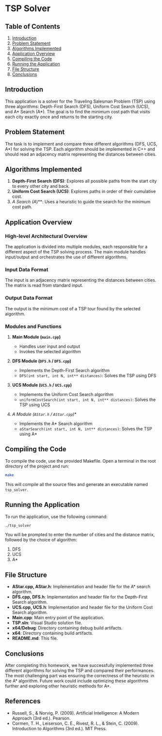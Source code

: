 # TSP Solver

## Table of Contents
1. [Introduction](#introduction)
2. [Problem Statement](#problem-statement)
3. [Algorithms Implemented](#algorithms-implemented)
4. [Application Overview](#application-overview)
5. [Compiling the Code](#compiling-the-code)
6. [Running the Application](#running-the-application)
7. [File Structure](#file-structure)
8. [Conclusions](#conclusions)

## Introduction
This application is a solver for the Traveling Salesman Problem (TSP) using three algorithms: Depth-First Search (DFS), Uniform Cost Search (UCS), and A* Search (A*). The goal is to find the minimum cost path that visits each city exactly once and returns to the starting city.

## Problem Statement
The task is to implement and compare three different algorithms (DFS, UCS, A*) for solving the TSP. Each algorithm should be implemented in C++ and should read an adjacency matrix representing the distances between cities.

## Algorithms Implemented
1. **Depth-First Search (DFS)**: Explores all possible paths from the start city to every other city and back.
2. **Uniform Cost Search (UCS)**: Explores paths in order of their cumulative cost.
3. **A* Search (A*)**: Uses a heuristic to guide the search for the minimum cost path.

## Application Overview
### High-level Architectural Overview
The application is divided into multiple modules, each responsible for a different aspect of the TSP solving process. The main module handles input/output and orchestrates the use of different algorithms.

### Input Data Format
The input is an adjacency matrix representing the distances between cities. The matrix is read from standard input.

### Output Data Format
The output is the minimum cost of a TSP tour found by the selected algorithm.

### Modules and Functions
1. **Main Module (`main.cpp`)**
    - Handles user input and output
    - Invokes the selected algorithm

2. **DFS Module (`DFS.h` / `DFS.cpp`)**
    - Implements the Depth-First Search algorithm
    - `DFS(int start, int N, int** distances)`: Solves the TSP using DFS

3. **UCS Module (`UCS.h` / `UCS.cpp`)**
    - Implements the Uniform Cost Search algorithm
    - `uniformCostSearch(int start, int N, int** distances)`: Solves the TSP using UCS

4. **A* Module (`AStar.h` / `AStar.cpp`)**
    - Implements the A* Search algorithm
    - `aStarSearch(int start, int N, int** distances)`: Solves the TSP using A*

## Compiling the Code
To compile the code, use the provided Makefile. Open a terminal in the root directory of the project and run:
```sh
make
```
This will compile all the source files and generate an executable named `tsp_solver`.

## Running the Application
To run the application, use the following command:
```sh
./tsp_solver
```
You will be prompted to enter the number of cities and the distance matrix, followed by the choice of algorithm:
1. DFS
2. UCS
3. A*

## File Structure
- **AStar.cpp, AStar.h**: Implementation and header file for the A* search algorithm.
- **DFS.cpp, DFS.h**: Implementation and header file for the Depth-First Search algorithm.
- **UCS.cpp, UCS.h**: Implementation and header file for the Uniform Cost Search algorithm.
- **Main.cpp**: Main entry point of the application.
- **TSP.sln**: Visual Studio solution file.
- **x64/Debug**: Directory containing debug build artifacts.
- **x64**: Directory containing build artifacts.
- **README.md**: This file.

## Conclusions
After completing this homework, we have successfully implemented three different algorithms for solving the TSP and compared their performances. The most challenging part was ensuring the correctness of the heuristic in the A* algorithm. Future work could include optimizing these algorithms further and exploring other heuristic methods for A*.

## References
- Russell, S., & Norvig, P. (2009). Artificial Intelligence: A Modern Approach (3rd ed.). Pearson.
- Cormen, T. H., Leiserson, C. E., Rivest, R. L., & Stein, C. (2009). Introduction to Algorithms (3rd ed.). MIT Press.
